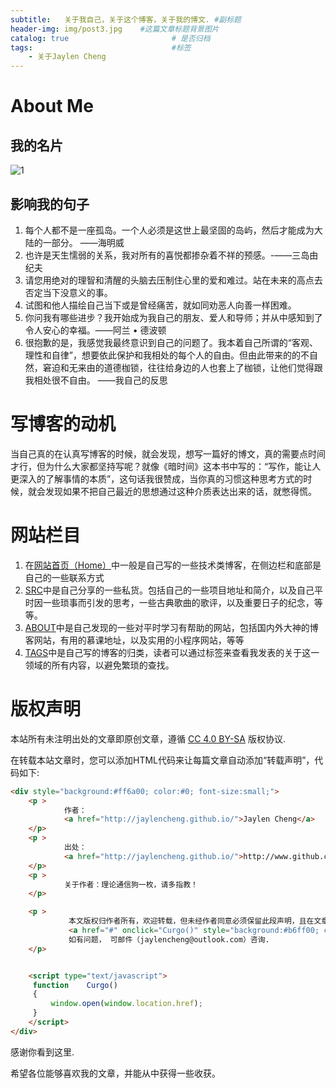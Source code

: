 ```yaml
---
subtitle:   关于我自己，关于这个博客，关于我的博文. #副标题
header-img: img/post3.jpg    #这篇文章标题背景图片
catalog: true                       # 是否归档
tags:                               #标签
    - 关于Jaylen Cheng
---
```

# About Me
## 我的名片
![1](https://img-blog.csdnimg.cn/20191216200155246.png?x-oss-process=image/watermark,type_ZmFuZ3poZW5naGVpdGk,shadow_10,text_aHR0cHM6Ly9ibG9nLmNzZG4ubmV0L3FxXzQwMDkwODU5,size_16,color_FFFFFF,t_70)
## 影响我的句子
1. 每个人都不是一座孤岛。一个人必须是这世上最坚固的岛屿，然后才能成为大陆的一部分。 ——海明威
2. 也许是天生懦弱的关系，我对所有的喜悦都掺杂着不祥的预感。-——三岛由纪夫
3. 请您用绝对的理智和清醒的头脑去压制住心里的爱和难过。站在未来的高点去否定当下没意义的事。
4. 试图和他人描绘自己当下或是曾经痛苦，就如同劝恶人向善一样困难。
5. 你问我有哪些进步？我开始成为我自己的朋友、爱人和导师；并从中感知到了令人安心的幸福。——阿兰 • 德波顿
6. 很抱歉的是，我感觉我最终意识到自己的问题了。我本着自己所谓的“客观、理性和自律”，想要依此保护和我相处的每个人的自由。但由此带来的的不自然，窘迫和无来由的道德枷锁，往往给身边的人也套上了枷锁，让他们觉得跟我相处很不自由。 ——我自己的反思

# 写博客的动机
当自己真的在认真写博客的时候，就会发现，想写一篇好的博文，真的需要点时间才行，但为什么大家都坚持写呢？就像《暗时间》这本书中写的：“写作，能让人更深入的了解事情的本质”，这句话我很赞成，当你真的习惯这种思考方式的时候，就会发现如果不把自己最近的思想通过这种介质表达出来的话，就憋得慌。

# 网站栏目
1. 在[网站首页（Home）](http://jaylencheng.github.io/)中一般是自己写的一些技术类博客，在侧边栏和底部是自己的一些联系方式
2. [SRC](http://jaylencheng.github.io/Mybooks/)中是自己分享的一些私货。包括自己的一些项目地址和简介，以及自己平时因一些琐事而引发的思考，一些古典歌曲的歌评，以及重要日子的纪念，等等。
3. [ABOUT](http://jaylencheng.github.io/about/)中是自己发现的一些对平时学习有帮助的网站，包括国内外大神的博客网站，有用的慕课地址，以及实用的小程序网站，等等
4. [TAGS](http://jaylencheng.github.io/tags)中是自己写的博客的归类，读者可以通过标签来查看我发表的关于这一领域的所有内容，以避免繁琐的查找。

# 版权声明
本站所有未注明出处的文章即原创文章，遵循 [CC 4.0 BY-SA](http://creativecommons.org/licenses/by-sa/4.0/) 版权协议.

在转载本站文章时，您可以添加HTML代码来让每篇文章自动添加“转载声明”，代码如下:
```html
<div style="background:#ff6a00; color:#0; font-size:small;">
    <p >
            作者： 
            <a href="http://jaylencheng.github.io/">Jaylen Cheng</a>
    </p>
    <p >
            出处：
            <a href="http://jaylencheng.github.io/">http://www.github.com/jaylencheng/></a>
    </p>
    <p >
            关于作者：理论通信狗一枚，请多指教！
    </p>

    <p >
             本文版权归作者所有，欢迎转载，但未经作者同意必须保留此段声明，且在文章页面明显位置给出,
             <a href="#" onclick="Curgo()" style="background:#b6ff00; color:#0; font-size:medium;">原文链接</a>
             如有问题， 可邮件（jaylencheng@outlook.com）咨询.
    </p>


    <script type="text/javascript">
     function    Curgo()   
     {   
         window.open(window.location.href);
     }   
    </script>
</div>
```
感谢你看到这里.

希望各位能够喜欢我的文章，并能从中获得一些收获。
